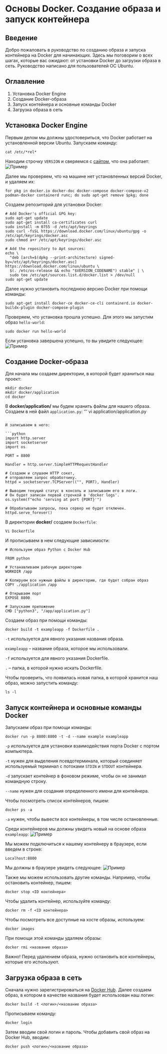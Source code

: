 # Основы Docker. Создание образа и запуск контейнера
## Введение
Добро пожаловать в руководство по созданию образа и запуска контейнера на Docker для начинающих. Здесь мы поговорим о всех шагах, которые вас ожидают: от установки Docker до загрузки образа в сеть. Руководство написано для пользователей ОС Ubuntu.
## Оглавление
1.	Установка Docker Engine
2.	Создание Docker-образа
3.	Запуск контейнера и основные команды Docker
4.	Загрузка образа в сеть
## Установка Docker Engine
Первым делом мы должны удостовериться, что Docker работает на установленной версии Ubuntu. Запускаем команду:

```
cat /etc/*rel*
```

Находим строчку `VERSION` и сверяемся с [сайтом](https://docs.docker.com/engine/install/ubuntu/), что она работает:
![Пример](./images/version.jpg)

 

Далее мы проверяем, что на машине нет установленных версий Docker, и удаляем их:

```
for pkg in docker.io docker-doc docker-compose docker-compose-v2 podman-docker containerd runc; do sudo apt-get remove $pkg; done
```

Создаем репозиторий для установки Docker:

```
# Add Docker's official GPG key:
sudo apt-get update
sudo apt-get install ca-certificates curl
sudo install -m 0755 -d /etc/apt/keyrings
sudo curl -fsSL https://download.docker.com/linux/ubuntu/gpg -o /etc/apt/keyrings/docker.asc
sudo chmod a+r /etc/apt/keyrings/docker.asc

# Add the repository to Apt sources:
echo \
  "deb [arch=$(dpkg --print-architecture) signed-by=/etc/apt/keyrings/docker.asc] https://download.docker.com/linux/ubuntu \
  $(. /etc/os-release && echo "$VERSION_CODENAME") stable" | \
  sudo tee /etc/apt/sources.list.d/docker.list > /dev/null
sudo apt-get update
```

Далее нужно установить последнюю версию Docker при помощи команды:

```
sudo apt-get install docker-ce docker-ce-cli containerd.io docker-buildx-plugin docker-compose-plugin
```

Проверяем, что установка прошла успешно. Для этого мы запустим образ `hello-world`:

```
sudo docker run hello-world
```

Если установка завершена успешно, то вы увидите следующее:
![Пример](./images/hello-world.jpg)

 
##  Создание Docker-образа
Для начала мы создаем директории, в которой будет храниться наш проект:

```
mkdir docker
mkdir docker/application
cd docker
```

В **docker/application/** мы будем хранить файлы для нашего образа. Создаем в ней файл `application.py`:
‘’’
vi application/application.py
```

И записываем в него:

```python
import http.server
import socketserver
import os

PORT = 8800

Handler = http.server.SimpleHTTPRequestHandler

# Создаем и слушаем HTTP сокет, 
# отправляем запрос обработчику.
httpd = socketserver.TCPServer(("", PORT), Handler)

# Выводим текущий статус в консоль и записываем его в логи. 
# Он будет записан первой строчкой в 'docker logs'.
os.system(f"echo 'serving at port {PORT}'")

# Обрабатываем запросы, пока сервер не будет отключен.
httpd.serve_forever()
```

В директории **docker/** создаем `Dockerfile`:

```
Vi Dockerfile
```

И прописываем в нем следующие зависимости:

```Docker
# Используем образ Python с Docker Hub

FROM python 

# Устанавливаем рабочую директорию
WORKDIR /app

# Копируем все нужные файлы в директорию, где будет собран образ
COPY ./application /app

# Открываем порт
EXPOSE 8800

# Запускаем приложение
CMD ["python3", "/app/application.py"]
```

Создаем образ при помощи команды:

```
docker build -t exampleapp -f Dockerfile .
```

`-t` используется для явного указания названия образа.

`exampleapp` – название образа, которое мы использовали.

`-f` используется для явного указания Dockerfile.

`.` – папка, в которой нужно искать Dockerfile.

Чтобы проверить, что появилась новая папка, в которой хранится наш образ, можно запустить команду:

```
ls -l
```

## Запуск контейнера и основные команды Docker
Запускаем образ при помощи команды:

```
docker run -p 8800:8800 -t -d --name example exampleapp
```

`-p` используется для установки взаимодействия порта Docker с портом компьютера.

`-t` нужен для выделения псевдотерминала, который соединяет используемый терминал с потоками `STDIN` и `STDOUT` контейнера.

`-d` запускает контейнер в фоновом режиме, чтобы он не занимал командную строку.

`--name` нужен для создания определенного имени для контейнера.

Чтобы посмотреть список контейнеров, пишем:

```
docker ps -a
```

`-a` нужен, чтобы вывести все контейнеры, в том числе остановленные.

Среди контейнеров мы должны увидеть новый на основе образа `exampleapp`:
![Пример](./images/docker-ps.jpg)
 

Мы можем подключиться к нашему контейнеру в браузере, если введем в строке:

```
Localhost:8800
```

Мы должны в браузере увидеть следующее:
![Пример](./images/browser.jpg)
 

Также мы можем использовать другие команды. Например, чтобы остановить контейнер, пишем:

```
docker stop <ID контейнера>
```

Чтобы удалить контейнер, используйте команду:

```
docker rm -f <ID контейнера>
```

Чтобы посмотреть все доступные на хосте образы, используем:

```
docker images
```

При помощи этой команды удаляем образы:

```
docker rmi <название образа>
```

Важно! Перед удалением образа, нужно остановить все контейнеры, которые его используют.

## Загрузка образа в сеть

Сначала нужно зарегистрироваться на [Docker Hub](https://hub.docker.com/).
Далее создаем образ, в котором в качестве названия будет использован наш логин:

```
docker build -t <логин>/<название образа>
```

Прописываем команду:

```
docker login
```

Затем вводим свой логин и пароль.
Чтобы добавить свой образ на Docker Hub, вводим:

```
docker push <логин>/<название образа>
```
